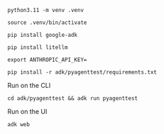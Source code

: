 ```
python3.11 -m venv .venv
```

```
source .venv/bin/activate
```

```
pip install google-adk

pip install litellm
```

```
export ANTHROPIC_API_KEY=
```

```
pip install -r adk/pyagenttest/requirements.txt
```

Run on the CLI
```
cd adk/pyagenttest && adk run pyagenttest
```

Run on the UI
```
adk web
```